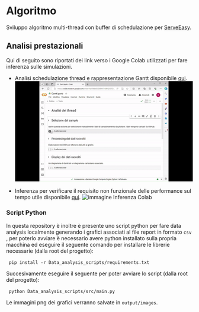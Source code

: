# Algoritmo 
Sviluppo algoritmo multi-thread con buffer di schedulazione per [ServeEasy](https://github.com/giorgio-hash/ServeEasy).
## Analisi prestazionali

Qui di seguito sono riportati dei link verso i Google Colab utilizzati per fare inferenza sulle simulazioni.
- Analisi schedulazione thread e rappresentazione Gantt disponibile [qui](https://colab.research.google.com/drive/1hyGN4p6SS00ENY7n0lPa2CBTDqbqRAC_?usp=sharing).
  ![immagine Grantt Colab](./media/gif1.gif) 
<!-- Creata v2 del Notebook Colab questo link è ancora accessibile ma porta alla versione 1
- Inferenza per verificare il requisito non funzionale delle performance sul tempo utile disponibile [qui](https://colab.research.google.com/drive/1PZyxKQf85-XFKB7PsUqYRUQSwh0I-cuO?usp=sharing). -->
- Inferenza per verificare il requisito non funzionale delle performance sul tempo utile disponibile [qui](https://colab.research.google.com/drive/1vJyO7_P-xOQ7RNWgx4I4YvhqxD3cgvAF?usp=sharing).
  ![immagine Inferenza Colab](./media/gif2.gif)

### Script Python
In questa repository è inoltre è presente uno script python per fare data analysis localmente generando i grafici associati 
al file report in formato  ```csv ```, per poterlo avviare è necessario avere python installato sulla propria macchina ed eseguire il seguente comando
per installare le librerie necessarie (dalla root del progetto):
```shell
 pip install -r Data_analysis_scripts/requirements.txt
 ```
Succesivamente eseguire il seguente per poter avviare lo script (dalla root del progetto):
```shell
 python Data_analysis_scripts/src/main.py
 ```
Le immagini png dei grafici verranno salvate in ```output/images```.


